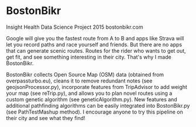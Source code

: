 # BostonBikr
Insight Health Data Science Project 2015
bostonbikr.com

Google will give you the fastest route from A to B and apps like Strava will let you record paths and race yourself and friends. But there are no apps that can generate scenic routes. Routes for the rider who wants to get out, get fit, and see something interesting in their city. That's why I made BostonBikr.

BostonBikr collects Open Source Map (OSM) data (obtained from overpassturbo.eu), cleans it to remove redundant notes (see geojsonProcessor.py), incorporate features from TripAdvisor to add weight your map (see reTrip.py), and allows you to plan novel routes using a custom genetic algorithm (see geneticAlgorithm.py). New features and additional pathfinding algorithms can be easily integrated into BostonBikr.py (see PathTestMashup method). I encourage anyone to try this pipeline on their city and see what they find!

